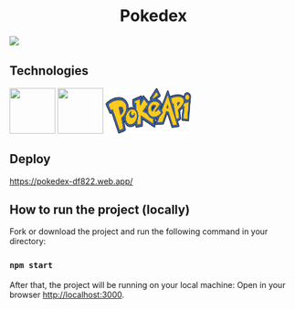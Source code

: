 <h1 align="center">Pokedex</h1>

<div>
<img src="https://i.postimg.cc/FK6XXzJN/capa-pokedex.png"/>
</div>


## Technologies
<div align="left">
<img src="https://cdn-icons-png.flaticon.com/512/5968/5968358.png" width="80px" height="80px"/>
<img src="https://upload.wikimedia.org/wikipedia/commons/thumb/9/95/Vue.js_Logo_2.svg/2367px-Vue.js_Logo_2.svg.png" width="80px" height="80px"/>
<img src="https://raw.githubusercontent.com/PokeAPI/media/master/logo/pokeapi_256.png" width="150px" height="80px" />
</div>

## Deploy 

https://pokedex-df822.web.app/

## How to run the project (locally)
Fork or download the project and run the following command in your directory:
### `npm start`
After that, the project will be running on your local machine:
Open in your browser [http://localhost:3000](http://localhost:3000).
